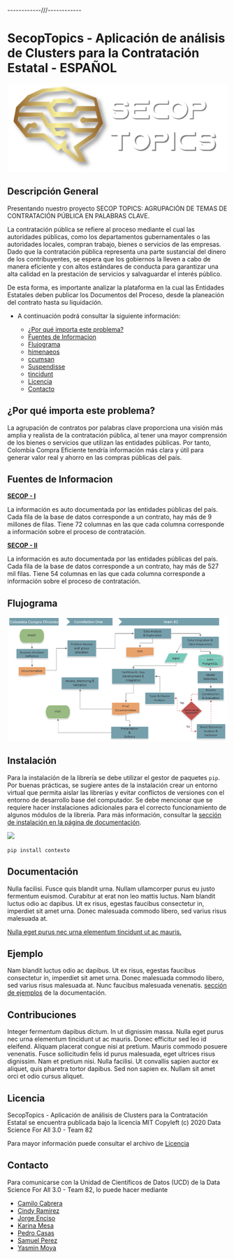 

------------///------------

# SecopTopics - Aplicación de análisis de Clusters para la Contratación Estatal - ESPAÑOL

<p align="center">
  <img src="https://raw.githubusercontent.com/ds4a82/secop-analysis/master/6.%20Viz/logo/logo.png" />
</p>
              
## Descripción General

Presentando nuestro proyecto SECOP TOPICS: AGRUPACIÓN DE TEMAS DE CONTRATACIÓN PÚBLICA EN PALABRAS CLAVE.

La contratación pública se refiere al proceso mediante el cual las autoridades públicas, como los departamentos gubernamentales o las autoridades locales, compran trabajo, bienes o servicios de las empresas. Dado que la contratación pública representa una parte sustancial del dinero de los contribuyentes, se espera que los gobiernos la lleven a cabo de manera eficiente y con altos estándares de conducta para garantizar una alta calidad en la prestación de servicios y salvaguardar el interés público.

De esta forma, es importante analizar la plataforma en la cual las Entidades Estatales deben publicar los Documentos del Proceso, desde la planeación del contrato hasta su liquidación.


- A continuación podrá consultar la siguiente información:
   
  - [¿Por qué importa este problema?](#¿Por-qué-importa-este-problema?)
  - [Fuentes de Informacion](#Fuentes-de-Informacion)
  - [Flujograma](#Flujograma)
  - [himenaeos](#instalaci%C3%B3n)
  - [ccumsan](#documentaci%C3%B3n)
  - [Suspendisse](#ejemplo)
  - [tincidunt](#contribuciones)
  - [Licencia](#licencia)
  - [Contacto](#contacto)   

## ¿Por qué importa este problema?

La agrupación de contratos por palabras clave proporciona una visión más amplia y realista de la contratación pública, al tener una mayor comprensión de los bienes o servicios que utilizan las entidades públicas. Por tanto, Colombia Compra Eficiente tendría información más clara y útil para generar valor real y ahorro en las compras públicas del país.


## Fuentes de Informacion


[**SECOP - I**](https://www.datos.gov.co/Gastos-Gubernamentales/SECOP-I/xvdy-vvsk) <br />

La información es auto documentada por las entidades públicas del país. Cada fila de la base de datos corresponde a un contrato, hay más de 9 millones de filas. Tiene 72 columnas en las que cada columna corresponde a información sobre el proceso de contratación.

[**SECOP - II**](https://www.datos.gov.co/Gastos-Gubernamentales/SECOP-II-Procesos-de-Contrataci-n/p6dx-8zbt) <br />

La información es auto documentada por las entidades públicas del país. Cada fila de la base de datos corresponde a un contrato, hay más de 527 mil filas. Tiene 54 columnas en las que cada columna corresponde a información sobre el proceso de contratación.


## Flujograma

<p align="center">
  <img src="https://raw.githubusercontent.com/ds4a82/secop-analysis/master/6.%20Viz/logo/Flujo.png" />
</p>

## Instalación

Para la instalación de la librería se debe utilizar el gestor de paquetes ``pip``. Por buenas prácticas, se sugiere antes de la instalación crear un entorno virtual que permita aislar las librerías y evitar conflictos de versiones con el entorno de desarrollo base del computador. Se debe mencionar que se requiere hacer instalaciones adicionales para el correcto funcionamiento de algunos módulos de la librería. Para más información, consultar la [sección de instalación en la página de documentación](https://ucd-dnp.github.io/ConTexto/seccion_instalacion.html).


![](https://raw.githubusercontent.com/ds4a82/secop-analysis/master/6.%20Viz/logo/Secop.gif)

```
pip install contexto
```
## Documentación

Nulla facilisi. Fusce quis blandit urna. Nullam ullamcorper purus eu justo fermentum euismod. Curabitur at erat non leo mattis luctus. Nam blandit luctus odio ac dapibus. Ut ex risus, egestas faucibus consectetur in, imperdiet sit amet urna. Donec malesuada commodo libero, sed varius risus malesuada at. 

[Nulla eget purus nec urna elementum tincidunt ut ac mauris.](https://ucd-dnp.github.io/ConTexto/)

## Ejemplo

Nam blandit luctus odio ac dapibus. Ut ex risus, egestas faucibus consectetur in, imperdiet sit amet urna. Donec malesuada commodo libero, sed varius risus malesuada at. Nunc faucibus malesuada venenatis. [sección de ejemplos]( https://ucd-dnp.github.io/ConTexto/seccion_ejemplos.html) de la documentación.

## Contribuciones

Integer fermentum dapibus dictum. In ut dignissim massa. Nulla eget purus nec urna elementum tincidunt ut ac mauris. Donec efficitur sed leo id eleifend. Aliquam placerat congue nisi at pretium. Mauris commodo posuere venenatis. Fusce sollicitudin felis id purus malesuada, eget ultrices risus dignissim. Nam et pretium nisi. Nulla facilisi. Ut convallis sapien auctor ex aliquet, quis pharetra tortor dapibus. Sed non sapien ex. Nullam sit amet orci et odio cursus aliquet.

## Licencia

SecopTopics - Aplicación de análisis de Clusters para la Contratación Estatal se encuentra publicada bajo la licencia MIT Copyleft (c) 2020 Data Science For All 3.0 - Team 82

Para mayor información puede consultar el archivo de [Licencia](https://github.com/ucd-dnp/contexto/blob/master/LICENSE)

## Contacto

Para comunicarse con la Unidad de Científicos de Datos (UCD) de la Data Science For All 3.0 - Team 82, lo puede hacer mediante 

* [Camilo Cabrera](https://www.linkedin.com/in/camilo-cabrera/)
* [Cindy Ramirez](https://www.linkedin.com/in/cindy-ramirez-restrepo/)
* [Jorge Enciso](https://www.linkedin.com/in/jorge-eduardo-enciso-agudelo-6b01b4116/)
* [Karina Mesa](https://www.linkedin.com/in/karina-mesa-a376aa27/)
* [Pedro Casas](https://www.linkedin.com/in/pedro-nicolas-casas/)
* [Samuel Perez](https://www.linkedin.com/in/samuel-perez-spatial-data-scientist/)
* [Yasmin Moya](ymoyav@unicartagena.edu.co)

